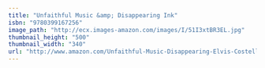 ```yaml
---
title: "Unfaithful Music &amp; Disappearing Ink"
isbn: "9780399167256"
image_path: "http://ecx.images-amazon.com/images/I/51I3xtBR3EL.jpg"
thumbnail_height: "500"
thumbnail_width: "340"
url: "http://www.amazon.com/Unfaithful-Music-Disappearing-Elvis-Costello/dp/0399167250"
---
```


